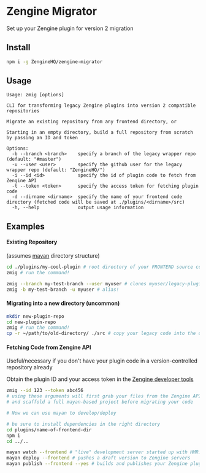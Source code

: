# Zengine Migrator

Set up your Zengine plugin for version 2 migration

## Install

```sh
npm i -g ZengineHQ/zengine-migrator
```

## Usage

```
Usage: zmig [options]

CLI for transforming legacy Zengine plugins into version 2 compatible repositories

Migrate an existing repository from any frontend directory, or

Starting in an empty directory, build a full repository from scratch by passing an ID and token

Options:
  -b --branch <branch>    specify a branch of the legacy wrapper repo (default: "#master")
  -u --user <user>        specify the github user for the legacy wrapper repo (default: "ZengineHQ/")
  -i --id <id>            specify the id of plugin code to fetch from Zengine API
  -t --token <token>      specify the access token for fetching plugin code
  -d --dirname <dirname>  specify the name of your frontend code directory (fetched code will be saved at ./plugins/<dirname>/src)
  -h, --help              output usage information
```

## Examples

#### Existing Repository

(assumes [mayan](https://github.com/ZengineHQ/mayan) directory structure)

```sh
cd ./plugins/my-cool-plugin # root directory of your FRONTEND source code (probably not repo top level)
zmig # run the command!

zmig --branch my-test-branch --user myuser # clones myuser/legacy-plugin-wrapper#my-test-branch
zmig -b my-test-branch -u myuser # alias!
```

#### Migrating into a new directory (uncommon)
```sh
mkdir new-plugin-repo
cd new-plugin-repo
zmig # run the command!
cp -r ~/path/to/old-directory/ ./src # copy your legacy code into the dedicated src folder
```

#### Fetching Code from Zengine API

Useful/necessary if you don't have your plugin code in a version-controlled repository already

Obtain the plugin ID and your access token in the [Zengine developer tools](https://platform.zenginehq.com/account/developer)

```sh
zmig --id 123 --token abc456
# using these arguments will first grab your files from the Zengine API
# and scaffold a full mayan-based project before migrating your code

# Now we can use mayan to develop/deploy

# be sure to install dependencies in the right directory
cd plugins/name-of-frontend-dir
npm i
cd ../..

mayan watch --frontend # "live" development server started up with HMR!
mayan deploy --frontend # pushes a draft version to Zengine servers
mayan publish --frontend --yes # builds and publishes your Zengine plugin
```